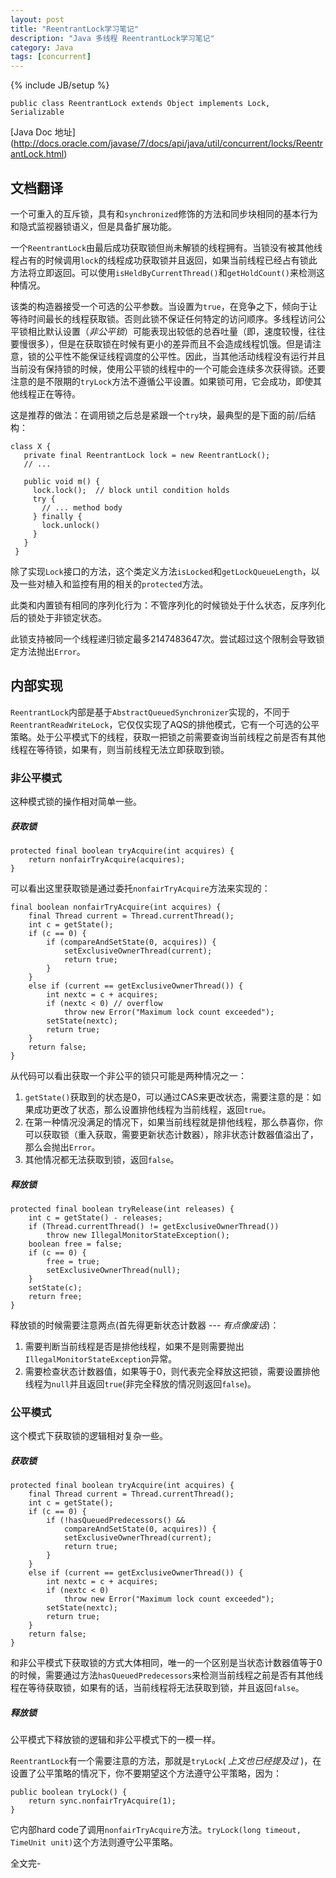 ```yaml
---
layout: post
title: "ReentrantLock学习笔记"
description: "Java 多线程 ReentrantLock学习笔记"
category: Java
tags: [concurrent]
---
```

{% include JB/setup %}
<?prettify ?>
    public class ReentrantLock extends Object implements Lock, Serializable
	
[Java Doc 地址] (http://docs.oracle.com/javase/7/docs/api/java/util/concurrent/locks/ReentrantLock.html)

## 文档翻译

一个可重入的互斥锁，具有和`synchronized`修饰的方法和同步块相同的基本行为和隐式监视器锁语义，但是具备扩展功能。

一个`ReentrantLock`由最后成功获取锁但尚未解锁的线程拥有。当锁没有被其他线程占有的时候调用`lock`的线程成功获取锁并且返回，如果当前线程已经占有锁此方法将立即返回。可以使用`isHeldByCurrentThread()`和`getHoldCount()`来检测这种情况。

该类的构造器接受一个可选的公平参数。当设置为`true`，在竞争之下，倾向于让等待时间最长的线程获取锁。否则此锁不保证任何特定的访问顺序。多线程访问公平锁相比默认设置（_非公平锁_）可能表现出较低的总吞吐量（即，速度较慢，往往要慢很多），但是在获取锁在时候有更小的差异而且不会造成线程饥饿。但是请注意，锁的公平性不能保证线程调度的公平性。因此，当其他活动线程没有运行并且当前没有保持锁的时候，使用公平锁的线程中的一个可能会连续多次获得锁。还要注意的是不限期的`tryLock`方法不遵循公平设置。如果锁可用，它会成功，即使其他线程正在等待。


这是推荐的做法：在调用锁之后总是紧跟一个`try`块，最典型的是下面的前/后结构：

<?prettify linenums=1?>
    class X {
	   private final ReentrantLock lock = new ReentrantLock();
	   // ...

	   public void m() {
		 lock.lock();  // block until condition holds
		 try {
		   // ... method body
		 } finally {
		   lock.unlock()
		 }
	   }
	 }

除了实现`Lock`接口的方法，这个类定义方法`isLocked`和`getLockQueueLength`，以及一些对植入和监控有用的相关的`protected`方法。

此类和内置锁有相同的序列化行为：不管序列化的时候锁处于什么状态，反序列化后的锁处于非锁定状态。

此锁支持被同一个线程递归锁定最多2147483647次。尝试超过这个限制会导致锁定方法抛出`Error`。

## 内部实现

`ReentrantLock`内部是基于`AbstractQueuedSynchronizer`实现的，不同于`ReentrantReadWriteLock`，它仅仅实现了AQS的排他模式，它有一个可选的公平策略。处于公平模式下的线程，获取一把锁之前需要查询当前线程之前是否有其他线程在等待锁，如果有，则当前线程无法立即获取到锁。

### 非公平模式

这种模式锁的操作相对简单一些。

##### 获取锁

<?prettify linenums=1?>
    protected final boolean tryAcquire(int acquires) {
        return nonfairTryAcquire(acquires);
    }

可以看出这里获取锁是通过委托`nonfairTryAcquire`方法来实现的：

<?prettify linenums=1?>
    final boolean nonfairTryAcquire(int acquires) {
        final Thread current = Thread.currentThread();
        int c = getState();
        if (c == 0) {
            if (compareAndSetState(0, acquires)) {
                setExclusiveOwnerThread(current);
                return true;
            }
        }
        else if (current == getExclusiveOwnerThread()) {
            int nextc = c + acquires;
            if (nextc < 0) // overflow
                throw new Error("Maximum lock count exceeded");
            setState(nextc);
            return true;
        }
        return false;
    }

从代码可以看出获取一个非公平的锁只可能是两种情况之一：
1. `getState()`获取到的状态是0，可以通过CAS来更改状态，需要注意的是：如果成功更改了状态，那么设置排他线程为当前线程，返回`true`。
2. 在第一种情况没满足的情况下，如果当前线程就是排他线程，那么恭喜你，你可以获取锁（重入获取，需要更新状态计数器），除非状态计数器值溢出了，那么会抛出`Error`。
3. 其他情况都无法获取到锁，返回`false`。

##### 释放锁

<?prettify linenums=1?>
    protected final boolean tryRelease(int releases) {
        int c = getState() - releases;
        if (Thread.currentThread() != getExclusiveOwnerThread())
            throw new IllegalMonitorStateException();
        boolean free = false;
        if (c == 0) {
            free = true;
            setExclusiveOwnerThread(null);
        }
        setState(c);
        return free;
    }

释放锁的时候需要注意两点(首先得更新状态计数器 --- _有点像废话_)：
1. 需要判断当前线程是否是排他线程，如果不是则需要抛出`IllegalMonitorStateException`异常。
2. 需要检查状态计数器值，如果等于0，则代表完全释放这把锁，需要设置排他线程为`null`并且返回`true`(非完全释放的情况则返回`false`)。

### 公平模式

这个模式下获取锁的逻辑相对复杂一些。

##### 获取锁

<?prettify linenums=1?>
    protected final boolean tryAcquire(int acquires) {
        final Thread current = Thread.currentThread();
        int c = getState();
        if (c == 0) {
            if (!hasQueuedPredecessors() &&
                compareAndSetState(0, acquires)) {
                setExclusiveOwnerThread(current);
                return true;
            }
        }
        else if (current == getExclusiveOwnerThread()) {
            int nextc = c + acquires;
            if (nextc < 0)
                throw new Error("Maximum lock count exceeded");
            setState(nextc);
            return true;
        }
        return false;
    }

和非公平模式下获取锁的方式大体相同，唯一的一个区别是当状态计数器值等于0的时候，需要通过方法`hasQueuedPredecessors`来检测当前线程之前是否有其他线程在等待获取锁，如果有的话，当前线程将无法获取到锁，并且返回`false`。
    
##### 释放锁

公平模式下释放锁的逻辑和非公平模式下的一模一样。

`ReentrantLock`有一个需要注意的方法，那就是`tryLock`( _上文也已经提及过_ )，在设置了公平策略的情况下，你不要期望这个方法遵守公平策略，因为：

<?prettify linenums=1?>
    public boolean tryLock() {
        return sync.nonfairTryAcquire(1);
    }
    
它内部hard code了调用`nonfairTryAcquire`方法。`tryLock(long timeout, TimeUnit unit)`这个方法则遵守公平策略。

全文完-